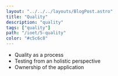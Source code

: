 ```yaml
---
layout: "../../../layouts/BlogPost.astro"
title: "Quality"
description: "quality"
tags: ["quality"]
path: "/ioet/5-quality"
color: "#c5c6c8"
---
```


- Quality as a process
- Testing from an holistic perspective
- Ownership of the application
